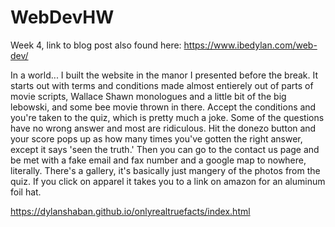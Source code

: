 # WebDevHW

Week 4, link to blog post also found here:
https://www.ibedylan.com/web-dev/

In a world...
I built the website in the manor I presented before the break. 
It starts out with terms and conditions made almost entierely out of parts of movie scripts, Wallace Shawn monologues
and a little bit of the big lebowski, and some bee movie thrown in there. Accept the conditions and you're taken to the quiz,
which is pretty much a joke. Some of the questions have no wrong answer and most are ridiculous. Hit the donezo button and 
your score pops up as how many times you've gotten the right answer, except it says 'seen the truth.' Then you can go to the
contact us page and be met with a fake email and fax number and a google map to nowhere, literally. There's a gallery, it's 
basically just mangery of the photos from the quiz. If you click on apparel it takes you to a link on amazon for an aluminum
foil hat. 

https://dylanshaban.github.io/onlyrealtruefacts/index.html
